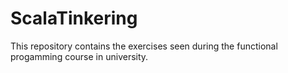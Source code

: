 # ScalaTinkering
This repository contains the exercises seen during the functional progamming course in university. 
